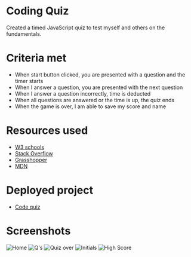 # Coding Quiz

Created a timed JavaScript quiz to test myself and others on the fundamentals.

# Criteria met

- When start button clicked, you are presented with a question and the timer starts
- When I answer a question, you are presented with the next question
- When I answer a question incorrectly, time is deducted
- When all questions are answered or the time is up, the quiz ends
- When the game is over, I am able to save my score and name

# Resources used

- [W3 schools](https://www.w3schools.com/)
- [Stack Overflow](https://stackoverflow.com/)
- [Grasshopper](grasshopper.app)
- [MDN](https://developer.mozilla.org/en-US/docs/Web/JavaScript)

# Deployed project

- [Code quiz](https://bash7325.github.io/code-quiz/)

# Screenshots

![Home](https://i.imgur.com/cosjC8H.png)
![Q's](https://i.imgur.com/GOfRmMX.png)
![Quiz over](https://i.imgur.com/pAssoK6.png)
![Initials](https://i.imgur.com/ieLagl9.png)
![High Score](https://i.imgur.com/KDotQ3N.png)
